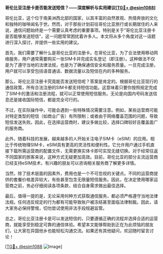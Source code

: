 **哥伦比亚注册卡是否能发送短信？——深度解析与实用建议[[TG💪+ @esim1088](https://t.me/s/esim1088)]**

哥伦比亚，这个位于南美洲西北部的国家，以其丰富的自然景观、热情奔放的文化和独特的咖啡闻名于世。然而，对于那些计划前往哥伦比亚旅行或长期居住的人来说，通信问题始终是一个需要认真考虑的重要事项。特别是关于“哥伦比亚注册卡是否能够发送短信”，这一问题常常困扰着许多人。本文将从多个角度对这一话题进行深入探讨，并提供一些实用的建议。

首先，我们需要了解什么是哥伦比亚的注册卡。在哥伦比亚，为了合法使用移动网络服务，用户通常需要购买一张SIM卡并完成实名登记（即注册）。这种做法不仅是为了遵守当地的法律法规，也是为了确保通信安全和服务质量。一旦完成注册，用户就可以享受包括语音通话、数据流量以及短信在内的多种服务。

那么，哥伦比亚注册卡究竟能否发送短信呢？答案是肯定的。根据哥伦比亚现行的通信政策，所有合法注册的SIM卡都支持短信功能。这意味着只要你按照规定完成了SIM卡的激活和注册流程，就可以正常使用短信服务。无论是向国内号码发送信息还是接收国际短信，都是完全可行的。

不过，在实际操作中，可能会遇到一些特殊情况需要注意。例如，某些运营商可能对特定类型的短信（如商业广告）有所限制；或者由于网络覆盖范围的问题，导致短信发送失败。因此，在选择运营商时，建议多做比较，选择口碑较好且覆盖面广的服务商。

此外，随着科技的发展，越来越多的人开始关注电子SIM卡（eSIM）的应用。相比于传统物理SIM卡，eSIM具有更高的灵活性和便利性。它允许用户通过手机直接下载所需运营商的配置文件，无需更换实体卡即可实现无缝切换。对于经常往返不同国家的旅客来说，这种方式无疑更加高效。目前，哥伦比亚的部分主流运营商已经支持eSIM技术，有兴趣的朋友可以咨询相关服务商了解更多详情。

当然，除了技术层面的因素外，费用也是一个不可忽视的关键点。不同的运营商提供的套餐价格差异较大，有些甚至包含无限量短信服务。因此，在决定使用哪家运营商之前，务必仔细阅读各项条款，结合自身需求做出最佳选择。

最后，值得一提的是，无论采用何种方式获取通信服务，都必须严格遵守当地法律法规。任何违反规定的行为都有可能导致账户被冻结甚至面临法律制裁。因此，请大家务必保持警惕，切勿尝试使用非法手段规避监管。

总之，哥伦比亚注册卡是可以发送短信的，只要遵循正确的流程并选择合适的运营商，就能享受到稳定可靠的通信体验。希望本文能够帮助到正在为此烦恼的朋友们，让大家在异国他乡也能轻松沟通交流。如果还有其他疑问，欢迎随时留言讨论！

[[TG💪+ @esim1088](https://t.me/s/esim1088) ![Image](https://i.postimg.cc/4NQfJmqS/Snipaste-2025-05-13-00-14-12.png)]
